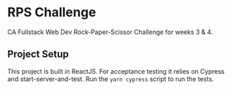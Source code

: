 # RPS Challenge

CA Fullstack Web Dev Rock-Paper-Scissor Challenge for weeks 3 & 4.

## Project Setup

This project is built in ReactJS. For acceptance testing it relies on Cypress and start-server-and-test. Run the `yarn cypress` script to run the tests.